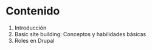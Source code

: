 # Contenido

1. Introducción
2. Basic site building: Conceptos y habilidades básicas
3. Roles en Drupal